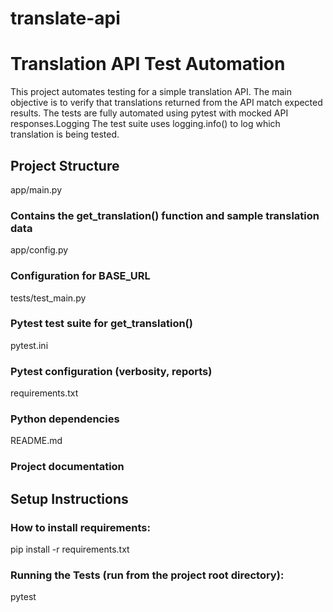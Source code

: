 # translate-api
# Translation API Test Automation

This project automates testing for a simple translation API. The main objective is to verify that translations returned from the API match expected results. The tests are fully automated using pytest with mocked API responses.Logging
The test suite uses logging.info() to log which translation is being tested.

## Project Structure
app/main.py	
### Contains the get_translation() function and sample translation data
app/config.py	
### Configuration for BASE_URL
tests/test_main.py	
### Pytest test suite for get_translation()
pytest.ini	
### Pytest configuration (verbosity, reports)
requirements.txt	
### Python dependencies
README.md	
### Project documentation

## Setup Instructions

### How to install requirements:
pip install -r requirements.txt

### Running the Tests (run from the project root directory):
pytest
